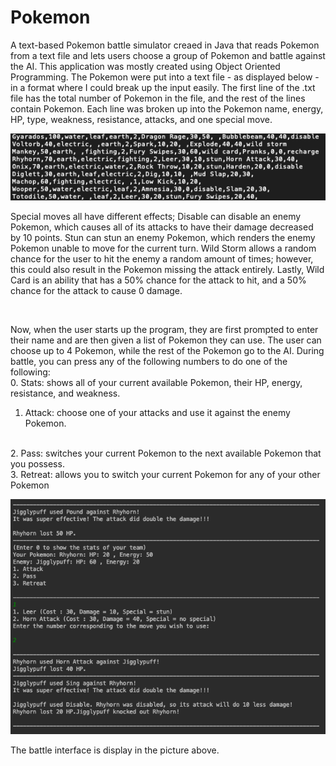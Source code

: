# Pokemon
A text-based Pokemon battle simulator creaed in Java that reads Pokemon from a text file and lets users choose a group of Pokemon and battle against the AI. 
This application was mostly created using Object Oriented Programming. The Pokemon were put into a text file - as displayed below - in a format where I could break
up the input easily. The first line of the .txt file has the total number of Pokemon in the file, and the rest of the lines contain Pokemon. Each line was broken up into the Pokemon name, energy, HP, type, weakness, resistance, attacks, and one special move. 

![alt text](https://github.com/navjeetdoad/Pokemon/blob/master/textfile.png)

Special moves all have different effects; Disable can disable
an enemy Pokemon, which causes all of its attacks to have their damage decreased by 10 points. Stun can stun an enemy Pokemon, which renders the enemy Pokemon
unable to move for the current turn. Wild Storm allows a random chance for the user to hit the enemy a random amount of times; however, this could also result in the Pokemon missing the attack entirely. Lastly, Wild Card is an ability that has a 50% chance for the attack to hit, and a 50% chance for the attack to cause 0 damage. 

<br />

Now, when the user starts up the program, they are first prompted to enter their name and are then given a list of Pokemon they can use. The user can choose up to 4 Pokemon, while the rest of the Pokemon go to the AI. During battle, you can press any of the following numbers to do one of the following:
<br />
0. Stats: shows all of your current available Pokemon, their HP, energy, resistance, and weakness.
<br />
1. Attack: choose one of your attacks and use it against the enemy Pokemon.
<br />
2. Pass: switches your current Pokemon to the next available Pokemon that you possess.
<br />
3. Retreat: allows you to switch your current Pokemon for any of your other Pokemon

![alt text](https://github.com/navjeetdoad/Pokemon/blob/master/battle.png)

The battle interface is display in the picture above.

